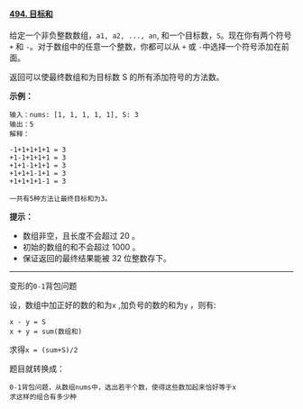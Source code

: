 #### [494. 目标和](https://leetcode-cn.com/problems/target-sum/)

给定一个非负整数数组，`a1, a2, ..., an`, 和一个目标数，`S`。现在你有两个符号 `+` 和 `-`。对于数组中的任意一个整数，你都可以从 `+` 或 `-`中选择一个符号添加在前面。

返回可以使最终数组和为目标数 S 的所有添加符号的方法数。

**示例：**

```
输入：nums: [1, 1, 1, 1, 1], S: 3
输出：5
解释：

-1+1+1+1+1 = 3
+1-1+1+1+1 = 3
+1+1-1+1+1 = 3
+1+1+1-1+1 = 3
+1+1+1+1-1 = 3

一共有5种方法让最终目标和为3。
```

**提示：**

- 数组非空，且长度不会超过 20 。
- 初始的数组的和不会超过 1000 。
- 保证返回的最终结果能被 32 位整数存下。

----

变形的`0-1`背包问题

设，数组中加正好的数的和为`x` ,加负号的数的和为`y` ，则有:

```
x - y = S
x + y = sum(数组和)
```

求得`x = (sum+S)/2`

题目就转换成：

```
0-1背包问题，从数组nums中，选出若干个数，使得这些数加起来恰好等于x
求这样的组合有多少种
```

